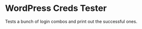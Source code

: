 WordPress Creds Tester
======================

Tests a bunch of login combos and print out the successful ones.
